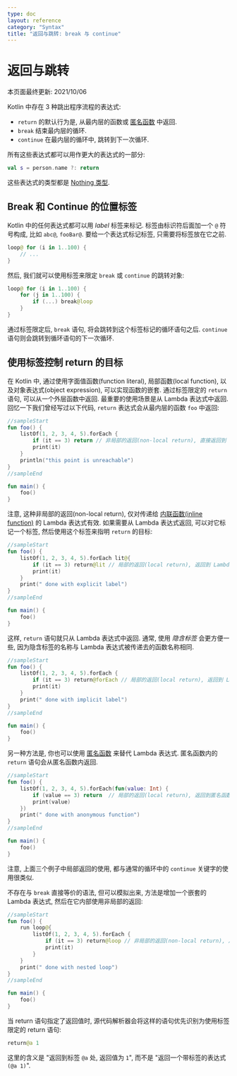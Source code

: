 ```yaml
---
type: doc
layout: reference
category: "Syntax"
title: "返回与跳转: break 与 continue"
---
```


# 返回与跳转

本页面最终更新: 2021/10/06

Kotlin 中存在 3 种跳出程序流程的表达式:

* `return` 的默认行为是, 从最内层的函数或 [匿名函数](lambdas.html#anonymous-functions) 中返回.
* `break` 结束最内层的循环.
* `continue` 在最内层的循环中, 跳转到下一次循环.

所有这些表达式都可以用作更大的表达式的一部分:

```kotlin
val s = person.name ?: return
```

这些表达式的类型都是 [Nothing 类型](exceptions.html#the-nothing-type).

## Break 和 Continue 的位置标签

Kotlin 中的任何表达式都可以用 _label_ 标签来标记.
标签由标识符后面加一个 `@` 符号构成, 比如 `abc@`, `fooBar@`.
要给一个表达式标记标签, 只需要将标签放在它之前.

```kotlin
loop@ for (i in 1..100) {
    // ...
}
```

然后, 我们就可以使用标签来限定 `break` 或 `continue` 的跳转对象:

```kotlin
loop@ for (i in 1..100) {
    for (j in 1..100) {
        if (...) break@loop
    }
}
```

通过标签限定后, `break` 语句, 将会跳转到这个标签标记的循环语句之后.
`continue` 语句则会跳转到循环语句的下一次循环.


## 使用标签控制 return 的目标

在 Kotlin 中, 通过使用字面值函数(function literal), 局部函数(local function), 以及对象表达式(object expression), 可以实现函数的嵌套.
通过标签限定的 `return` 语句, 可以从一个外层函数中返回.
最重要的使用场景是从 Lambda 表达式中返回.
回忆一下我们曾经写过以下代码, `return` 表达式会从最内层的函数 `foo` 中返回:

<div class="sample" markdown="1" theme="idea">

```kotlin
//sampleStart
fun foo() {
    listOf(1, 2, 3, 4, 5).forEach {
        if (it == 3) return // 非局部的返回(non-local return), 直接返回到 foo() 函数的调用者
        print(it)
    }
    println("this point is unreachable")
}
//sampleEnd

fun main() {
    foo()
}
```
</div>

注意, 这种非局部的返回(non-local return), 仅对传递给 [内联函数(inline function)](inline-functions.html) 的 Lambda 表达式有效.
如果需要从 Lambda 表达式返回, 可以对它标记一个标签, 然后使用这个标签来指明 `return` 的目标:

<div class="sample" markdown="1" theme="idea">

```kotlin
//sampleStart
fun foo() {
    listOf(1, 2, 3, 4, 5).forEach lit@{
        if (it == 3) return@lit // 局部的返回(local return), 返回到 Lambda 表达式的调用者: 返回到 forEach 循环
        print(it)
    }
    print(" done with explicit label")
}
//sampleEnd

fun main() {
    foo()
}
```
</div>

这样, `return` 语句就只从 Lambda 表达式中返回.
通常, 使用 _隐含标签_ 会更方便一些, 因为隐含标签的名称与 Lambda 表达式被传递去的函数名称相同.

<div class="sample" markdown="1" theme="idea">

```kotlin
//sampleStart
fun foo() {
    listOf(1, 2, 3, 4, 5).forEach {
        if (it == 3) return@forEach // 局部的返回(local return), 返回到 Lambda 表达式的调用者: 返回到 forEach 循环
        print(it)
    }
    print(" done with implicit label")
}
//sampleEnd

fun main() {
    foo()
}
```
</div>

另一种方法是, 你也可以使用 [匿名函数](lambdas.html#anonymous-functions) 来替代 Lambda 表达式.
匿名函数内的 `return` 语句会从匿名函数内返回.

<div class="sample" markdown="1" theme="idea">

```kotlin
//sampleStart
fun foo() {
    listOf(1, 2, 3, 4, 5).forEach(fun(value: Int) {
        if (value == 3) return  // 局部的返回(local return), 返回到匿名函数的调用者: 返回到 forEach 循环
        print(value)
    })
    print(" done with anonymous function")
}
//sampleEnd

fun main() {
    foo()
}
```
</div>

注意, 上面三个例子中局部返回的使用, 都与通常的循环中的 `continue` 关键字的使用很类似.

不存在与 `break` 直接等价的语法, 但可以模拟出来, 方法是增加一个嵌套的 Lambda 表达式, 然后在它内部使用非局部的返回:

<div class="sample" markdown="1" theme="idea">

```kotlin
//sampleStart
fun foo() {
    run loop@{
        listOf(1, 2, 3, 4, 5).forEach {
            if (it == 3) return@loop // 非局部的返回(non-local return), 从传递给 run 函数的 Lambda 表达式中返回
            print(it)
        }
    }
    print(" done with nested loop")
}
//sampleEnd

fun main() {
    foo()
}
```
</div>

当 return 语句指定了返回值时, 源代码解析器会将这样的语句优先识别为使用标签限定的 return 语句:

```kotlin
return@a 1
```

这里的含义是 "返回到标签 `@a` 处, 返回值为 `1`", 而不是 "返回一个带标签的表达式 `(@a 1)`".
